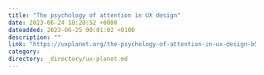 ```yaml
---
title: "The psychology of attention in UX design"
date: 2023-06-24 18:20:52 +0000
dateadded: 2023-06-25 00:01:02 +0100
description: ""
link: "https://uxplanet.org/the-psychology-of-attention-in-ux-design-b514b8234c2?source=rss----819cc2aaeee0---4"
category:
directory: _directory/ux-planet.md
---
```


